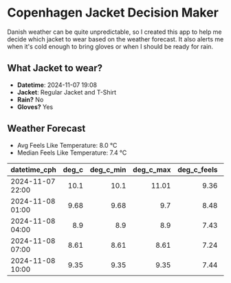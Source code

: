 
# Copenhagen Jacket Decision Maker

Danish weather can be quite unpredictable, so I created this app to help me decide which jacket to wear based on the weather forecast. 
It also alerts me when it's cold enough to bring gloves or when I should be ready for rain.

## What Jacket to wear?

- **Datetime**: 2024-11-07 19:08
- **Jacket**: Regular Jacket and T-Shirt
- **Rain?** No
- **Gloves?** Yes

## Weather Forecast
- Avg Feels Like Temperature: 8.0 °C
- Median Feels Like Temperature: 7.4 °C

| datetime_cph     |   deg_c |   deg_c_min |   deg_c_max |   deg_c_feels | weather   | wind   | rain   |
|:-----------------|--------:|------------:|------------:|--------------:|:----------|:-------|:-------|
| 2024-11-07 22:00 |   10.1  |       10.1  |       11.01 |          9.36 | Clouds    | Low    | None   |
| 2024-11-08 01:00 |    9.68 |        9.68 |        9.7  |          8.48 | Clouds    | Low    | None   |
| 2024-11-08 04:00 |    8.9  |        8.9  |        8.9  |          7.43 | Clouds    | Low    | None   |
| 2024-11-08 07:00 |    8.61 |        8.61 |        8.61 |          7.24 | Clouds    | Low    | None   |
| 2024-11-08 10:00 |    9.35 |        9.35 |        9.35 |          7.44 | Clouds    | Low    | None   |
        